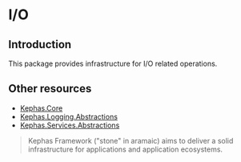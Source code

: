 ﻿# I/O

## Introduction
This package provides infrastructure for I/O related operations.

## Other resources

* [Kephas.Core](https://www.nuget.org/packages/Kephas.Core)
* [Kephas.Logging.Abstractions](https://www.nuget.org/packages/Kephas.Logging.Abstractions)
* [Kephas.Services.Abstractions](https://www.nuget.org/packages/Kephas.Services.Abstractions)

> Kephas Framework ("stone" in aramaic) aims to deliver a solid infrastructure for applications and application ecosystems.

